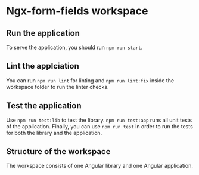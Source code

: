 # Ngx-form-fields workspace

## Run the application

To serve the application, you should run `npm run start`.

## Lint the applciation

You can run `npm run lint` for linting and `npm run lint:fix` inside the workspace folder to run the linter checks.

## Test the application

Use `npm run test:lib` to test the library.
`npm run test:app` runs all unit tests of the application.
Finally, you can use `npm run test` in order to run the tests for both the library and the application.

## Structure of the workspace

The workspace consists of one Angular library and one Angular application.
